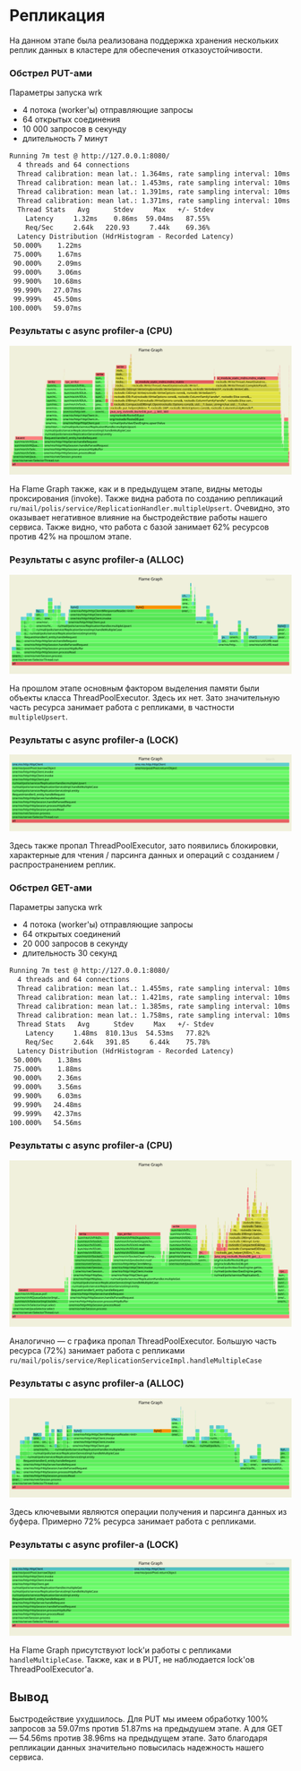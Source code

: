 # Репликация

На данном этапе была реализована поддержка хранения нескольких реплик данных в кластере для обеспечения отказоустойчивости.

### Обстрел PUT-ами

Параметры запуска wrk
- 4 потока (worker'ы) отправляющие запросы
- 64 открытых соединения
- 10 000 запросов в секунду
- длительность 7 минут

```text
Running 7m test @ http://127.0.0.1:8080/
  4 threads and 64 connections
  Thread calibration: mean lat.: 1.364ms, rate sampling interval: 10ms
  Thread calibration: mean lat.: 1.453ms, rate sampling interval: 10ms
  Thread calibration: mean lat.: 1.391ms, rate sampling interval: 10ms
  Thread calibration: mean lat.: 1.371ms, rate sampling interval: 10ms
  Thread Stats   Avg      Stdev     Max   +/- Stdev
    Latency     1.32ms    0.86ms  59.04ms   87.55%
    Req/Sec     2.64k   220.93     7.44k    69.36%
  Latency Distribution (HdrHistogram - Recorded Latency)
 50.000%    1.22ms
 75.000%    1.67ms
 90.000%    2.09ms
 99.000%    3.06ms
 99.900%   10.68ms
 99.990%   27.07ms
 99.999%   45.50ms
100.000%   59.07ms 
```

### Результаты с async profiler-а (CPU)
![Результаты с async profiler-а (CPU)](assets/stage_5/cpu_put.svg)

На Flame Graph также, как и в предыдущем этапе, видны методы проксирования (invoke). Также видна работа по созданию репликаций `ru/mail/polis/service/ReplicationHandler.multipleUpsert`. Очевидно, это оказывает негативное влияние на быстродействие работы нашего сервиса. Также видно, что работа с базой занимает 62% ресурсов против 42% на прошлом этапе.

### Результаты с async profiler-а (ALLOC)
![Результаты с async profiler-а (ALLOC)](assets/stage_5/alloc_put.svg)

На прошлом этапе основным фактором выделения памяти были объекты класса ThreadPoolExecutor. Здесь их нет. Зато значительную часть ресурса занимает работа с репликами, в частности `multipleUpsert`.

### Результаты с async profiler-a (LOCK)

![Результаты с async profiler-a (LOCK)](assets/stage_5/lock_put.svg)

Здесь также пропал ThreadPoolExecutor, зато появились блокировки, характерные для чтения / парсинга данных и операций с созданием / распространением реплик.

### Обстрел GET-ами

Параметры запуска wrk
- 4 потока (worker'ы) отправляющие запросы
- 64 открытых соединений
- 20 000 запросов в секунду
- длительность 30 секунд

```text
Running 7m test @ http://127.0.0.1:8080/
  4 threads and 64 connections
  Thread calibration: mean lat.: 1.455ms, rate sampling interval: 10ms
  Thread calibration: mean lat.: 1.421ms, rate sampling interval: 10ms
  Thread calibration: mean lat.: 1.385ms, rate sampling interval: 10ms
  Thread calibration: mean lat.: 1.758ms, rate sampling interval: 10ms
  Thread Stats   Avg      Stdev     Max   +/- Stdev
    Latency     1.48ms  810.13us  54.53ms   77.82%
    Req/Sec     2.64k   391.85     6.44k    75.78%
  Latency Distribution (HdrHistogram - Recorded Latency)
 50.000%    1.38ms
 75.000%    1.88ms
 90.000%    2.36ms
 99.000%    3.56ms
 99.900%    6.03ms
 99.990%   24.48ms
 99.999%   42.37ms
100.000%   54.56ms
```

### Результаты с async profiler-а (CPU)
![Результаты с async profiler-а (CPU)](assets/stage_5/cpu_get.svg)

Аналогично — с графика пропал ThreadPoolExecutor. Большую часть ресурса (72%) занимает работа с репликами `ru/mail/polis/service/ReplicationServiceImpl.handleMultipleCase`

### Результаты с async profiler-а (ALLOC)
![Результаты с async profiler-а (ALLOC)](assets/stage_5/alloc_get.svg)

Здесь ключевыми являются операции получения и парсинга данных из буфера. Примерно 72% ресурса занимает работа с репликами.

### Результаты с async profiler-a (LOCK)

![Результаты с async profiler-a (LOCK)](assets/stage_5/lock_get.svg)

На Flame Graph присутствуют lock'и работы с репликами `handleMultipleCase`. Также, как и в PUT, не наблюдается lock'ов ThreadPoolExecutor'a.

## Вывод

Быстродействие ухудшилось. Для PUT мы имеем обработку 100% запросов за 59.07ms против 51.87ms на предыдушем этапе. А для GET — 54.56ms против 38.96ms на предыдущем этапе. Зато благодаря репликации данных значительно повысилась надежность нашего сервиса.